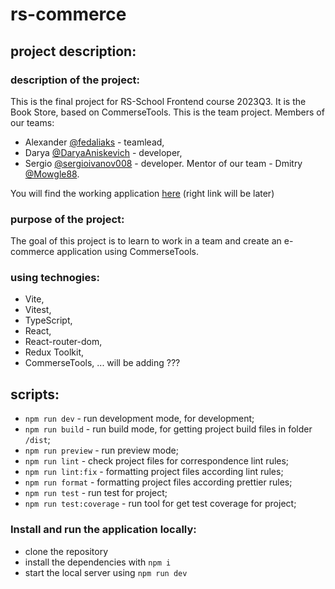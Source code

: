 # rs-commerce

## project description:

### description of the project:
This is the final project for RS-School Frontend course 2023Q3.
It is the Book Store, based on CommerseTools.
This is the team project.
Members of our teams:
- Alexander [@fedaliaks](https://github.com/fedaliaks) - teamlead,
- Darya [@DaryaAniskevich](https://github.com/DaryaAniskevich) - developer,
- Sergio [@sergioivanov008](https://github.com/sergioivanov008) - developer.
Mentor of our team - Dmitry [@Mowgle88](https://github.com/Mowgle88).

You will find the working application [here](https://github.com/FedAliaks/eCommerce-app) (right link will be later)

### purpose of the project:
The goal of this project is to learn to work in a team and create an e-commerce application using CommerseTools.

### using technogies:
- Vite,
- Vitest,
- TypeScript,
- React,
- React-router-dom,
- Redux Toolkit,
- CommerseTools,
... will be adding ???

## scripts:
- `npm run dev` - run development mode, for development;
- `npm run build` - run build mode, for getting project build files in folder `/dist`;
- `npm run preview` - run preview mode;
- `npm run lint` - check project files for correspondence lint rules;
- `npm run lint:fix` - formatting project files according lint rules;
- `npm run format` - formatting project files according prettier rules;
- `npm run test` - run test for project;
- `npm run test:coverage` - run tool for get test coverage for project;

### Install and run the application locally:
- clone the repository
- install the dependencies with `npm i`
- start the local server using `npm run dev`
